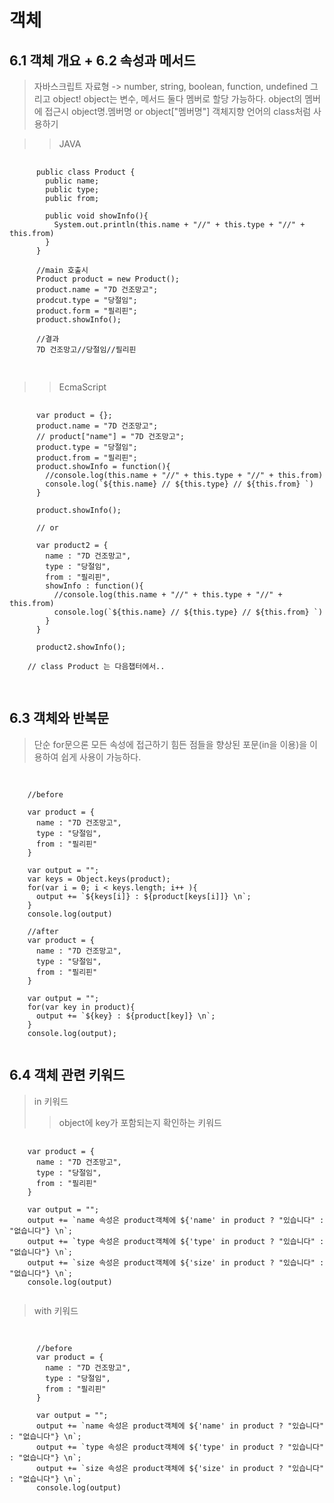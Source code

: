 # 객체
## 6.1 객체 개요 + 6.2 속성과 메서드
> 자바스크립트 자료형 -> number, string, boolean, function, undefined 그리고 object!
> object는 변수, 메서드 둘다 멤버로 할당 가능하다.
> object의 멤버에 접근시 object명.멤버명 or object["멤버명"]
> 객체지향 언어의 class처럼 사용하기
  
>> JAVA
  <pre>
    <code>
      public class Product {
        public name;
        public type;
        public from;

        public void showInfo(){
          System.out.println(this.name + "//" + this.type + "//" + this.from)
        }
      }

      //main 호출시
      Product product = new Product();
      product.name = "7D 건조망고";
      prodcut.type = "당절임";
      product.form = "필리핀";
      product.showInfo();

      //결과
      7D 건조망고//당절임//필리핀
    </code>
  </pre>

>> EcmaScript
  <pre>
    <code>
      var product = {};
      product.name = "7D 건조망고";
      // product["name"] = "7D 건조망고";
      product.type = "당절임";
      product.from = "필리핀";
      product.showInfo = function(){
        //console.log(this.name + "//" + this.type + "//" + this.from)
        console.log(`${this.name} // ${this.type} // ${this.from} `)
      }

      product.showInfo();

      // or

      var product2 = {
        name : "7D 건조망고",
        type : "당절임",
        from : "필리핀",
        showInfo : function(){
          //console.log(this.name + "//" + this.type + "//" + this.from)
          console.log(`${this.name} // ${this.type} // ${this.from} `)
        }
      }

      product2.showInfo();
    
    // class Product 는 다음챕터에서..
    </code>
  </pre>

## 6.3 객체와 반복문 
> 단순 for문으론 모든 속성에 접근하기 힘든 점들을 향상된 포문(in을 이용)을 이용하여 쉽게 사용이 가능하다.
<pre>
  <code>
  
    //before
    
    var product = {
      name : "7D 건조망고",
      type : "당절임",
      from : "필리핀"
    }

    var output = "";
    var keys = Object.keys(product);
    for(var i = 0; i < keys.length; i++ ){
      output += `${keys[i]} : ${product[keys[i]]} \n`;
    }
    console.log(output)

    //after
    var product = {
      name : "7D 건조망고",
      type : "당절임",
      from : "필리핀"
    }

    var output = "";
    for(var key in product){
      output += `${key} : ${product[key]} \n`;
    }
    console.log(output);
  </code>
</pre>


## 6.4 객체 관련 키워드 
> in 키워드 
>> object에 key가 포함되는지 확인하는 키워드
<pre>
  <code>
    var product = {
      name : "7D 건조망고",
      type : "당절임",
      from : "필리핀"
    }
      
    var output = "";
    output += `name 속성은 product객체에 ${'name' in product ? "있습니다" : "없습니다"} \n`;
    output += `type 속성은 product객체에 ${'type' in product ? "있습니다" : "없습니다"} \n`;
    output += `size 속성은 product객체에 ${'size' in product ? "있습니다" : "없습니다"} \n`;
    console.log(output)
  </code>
</pre>
> with 키워드
<pre>
  <code>

      //before
      var product = {
        name : "7D 건조망고",
        type : "당절임",
        from : "필리핀"
      }
      
      var output = "";
      output += `name 속성은 product객체에 ${'name' in product ? "있습니다" : "없습니다"} \n`;
      output += `type 속성은 product객체에 ${'type' in product ? "있습니다" : "없습니다"} \n`;
      output += `size 속성은 product객체에 ${'size' in product ? "있습니다" : "없습니다"} \n`;
      console.log(output)
  </code>
</pre>